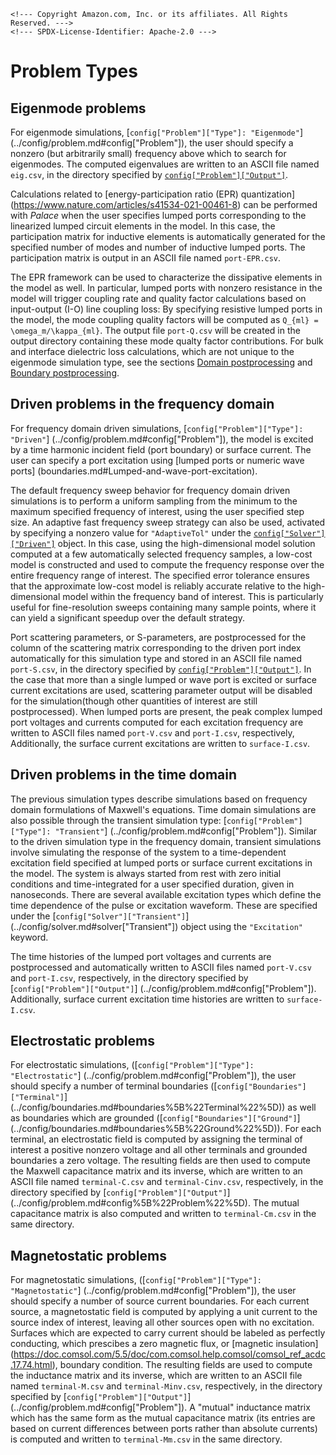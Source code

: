```@raw html
<!--- Copyright Amazon.com, Inc. or its affiliates. All Rights Reserved. --->
<!--- SPDX-License-Identifier: Apache-2.0 --->
```

# Problem Types

## Eigenmode problems

For eigenmode simulations, [`config["Problem"]["Type"]: "Eigenmode"`]
(../config/problem.md#config["Problem"]), the user should specify a
nonzero (but arbitrarily small) frequency above which to search for eigenmodes. The computed
eigenvalues are written to an ASCII file named `eig.csv`, in the directory specified by
[`config["Problem"]["Output"]`](../config/problem.md#config%5B%22Problem%22%5D).

Calculations related to [energy-participation ratio (EPR) quantization]
(https://www.nature.com/articles/s41534-021-00461-8) can be performed with *Palace* when
the user specifies lumped ports corresponding to the linearized lumped circuit elements in
the model. In this case, the participation matrix for inductive elements is automatically
generated for the specified number of modes and number of inductive lumped ports. The
participation matrix is output in an ASCII file named `port-EPR.csv`.

The EPR framework can be used to characterize the dissipative elements in the model as well.
In particular, lumped ports with nonzero resistance in the model will trigger coupling rate
and quality factor calculations based on input-output (I-O) line coupling loss: By
specifying resistive lumped ports in the model, the mode coupling quality factors will be
computed as ``Q_{ml} = \omega_m/\kappa_{ml}``. The output file `port-Q.csv` will be created
in the output directory containing these mode qualty factor contributions. For bulk and
interface dielectric loss calculations, which are not unique to the eigenmode simulation
type, see the sections [Domain postprocessing](postprocessing.md#Domain-postprocessing) and
[Boundary postprocessing](postprocessing.md#Boundary-postprocessing).

## Driven problems in the frequency domain

For frequency domain driven simulations, [`config["Problem"]["Type"]: "Driven"`]
(../config/problem.md#config["Problem"]), the model is excited
by a time harmonic incident field (port boundary) or surface current. The user can specify
a port excitation using [lumped ports or numeric wave ports]
(boundaries.md#Lumped-and-wave-port-excitation).

The default frequency sweep behavior for frequency domain driven simulations is to perform a
uniform sampling from the minimum to the maximum specified frequency of interest, using the
user specified step size. An adaptive fast frequency sweep strategy can also be used,
activated by specifying a nonzero value for `"AdaptiveTol"` under the
[`config["Solver"]["Driven"]`](../config/solver.md#solver%5B%22Driven%22%5D) object. In this
case, using the high-dimensional model solution computed at a few automatically selected
frequency samples, a low-cost model is constructed and used to compute the frequency
response over the entire frequency range of interest. The specified error tolerance ensures
that the approximate low-cost model is reliably accurate relative to the high-dimensional
model within the frequency band of interest. This is particularly useful for
fine-resolution sweeps containing many sample points, where it can yield a significant
speedup over the default strategy.

Port scattering parameters, or S-parameters, are postprocessed for the column of the
scattering matrix corresponding to the driven port index automatically for this simulation
type and stored in an ASCII file named `port-S.csv`, in the directory specified by
[`config["Problem"]["Output"]`](../config/problem.md#config%5B%22Problem%22%5D). In the case
that more than a single lumped or wave port is excited or surface current excitations are
used, scattering parameter output will be disabled for the simulation(though other
quantities of interest are still postprocessed). When lumped ports are present, the peak
complex lumped port voltages and currents computed for each excitation frequency are written
to ASCII files named `port-V.csv` and `port-I.csv`, respectively, Additionally, the surface
current excitations are written to `surface-I.csv`.

## Driven problems in the time domain

The previous simulation types describe simulations based on frequency domain formulations of
Maxwell's equations. Time domain simulations are also possible through the transient
simulation type: [`config["Problem"]["Type"]: "Transient"`]
(../config/problem.md#config["Problem"]). Similar to the driven simulation type in the
frequency domain, transient simulations involve simulating the response of the system to a
time-dependent excitation field specified at lumped ports or surface current excitations in
the model. The system is always started from rest with zero initial conditions and
time-integrated for a user specified duration, given in nanoseconds. There are several
available excitation types which define the time dependence of the pulse or excitation
waveform. These are specified under the [`config["Solver"]["Transient"]`]
(../config/solver.md#solver["Transient"]) object using the `"Excitation"` keyword.

The time histories of the lumped port voltages and currents are postprocessed and
automatically written to ASCII files named `port-V.csv` and `port-I.csv`, respectively, in
the directory specified by [`config["Problem"]["Output"]`]
(../config/problem.md#config["Problem"]). Additionally, surface current excitation time
histories are written to `surface-I.csv`.

## Electrostatic problems

For electrostatic simulations, ([`config["Problem"]["Type"]: "Electrostatic"`]
(../config/problem.md#config["Problem"]), the user should specify a number of terminal
boundaries ([`config["Boundaries"]["Terminal"]`]
(../config/boundaries.md#boundaries%5B%22Terminal%22%5D)) as well as boundaries which are
grounded ([`config["Boundaries"]["Ground"]`]
(../config/boundaries.md#boundaries%5B%22Ground%22%5D)). For each terminal, an electrostatic
field is computed by assigning the terminal of interest a positive nonzero voltage and all
other terminals and grounded boundaries a zero voltage. The resulting fields are then used
to compute the Maxwell capacitance matrix and its inverse, which are written to an ASCII
file named `terminal-C.csv` and `terminal-Cinv.csv`, respectively, in the directory
specified by [`config["Problem"]["Output"]`]
(../config/problem.md#config%5B%22Problem%22%5D). The mutual capacitance matrix is also
computed and written to `terminal-Cm.csv` in the same directory.

## Magnetostatic problems

For magnetostatic simulations, ([`config["Problem"]["Type"]: "Magnetostatic"`]
(../config/problem.md#config["Problem"]), the user should specify
a number of source current boundaries. For each current source, a magnetostatic field is
computed by applying a unit current to the source index of interest, leaving all other
sources open with no excitation. Surfaces which are expected to carry current should be
labeled as perfectly conducting, which prescibes a zero magnetic flux, or
[magnetic insulation]
(https://doc.comsol.com/5.5/doc/com.comsol.help.comsol/comsol_ref_acdc.17.74.html),
boundary condition. The resulting fields are used to compute the inductance matrix and its
inverse, which are written to an ASCII file named `terminal-M.csv` and `terminal-Minv.csv`,
respectively, in the directory specified by [`config["Problem"]["Output"]`]
(../config/problem.md#config["Problem"]). A "mutual" inductance matrix which has the same
form as the mutual capacitance matrix (its entries are based on current differences between
ports rather than absolute currents) is computed and written to `terminal-Mm.csv` in the
same directory.
